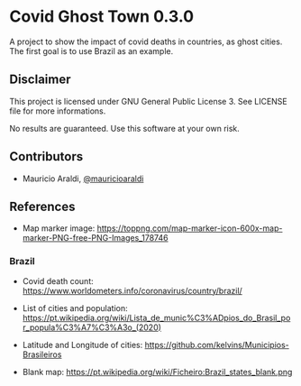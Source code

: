 # Covid Ghost Town 0.3.0

A project to show the impact of covid deaths in countries, as ghost cities. The first goal is to use Brazil as an example.

## Disclaimer
This project is licensed under GNU General Public License 3. See LICENSE file for more informations.

No results are guaranteed. Use this software at your own risk.

## Contributors
- Mauricio Araldi, [@mauricioaraldi](https://github.com/mauricioaraldi/)

## References

- Map marker image: https://toppng.com/map-marker-icon-600x-map-marker-PNG-free-PNG-Images_178746

### Brazil
- Covid death count: https://www.worldometers.info/coronavirus/country/brazil/

- List of cities and population: https://pt.wikipedia.org/wiki/Lista_de_munic%C3%ADpios_do_Brasil_por_popula%C3%A7%C3%A3o_(2020)

- Latitude and Longitude of cities: https://github.com/kelvins/Municipios-Brasileiros

- Blank map: https://pt.wikipedia.org/wiki/Ficheiro:Brazil_states_blank.png